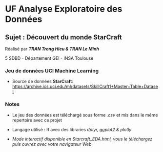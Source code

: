 # UF Analyse Exploratoire des Données

## Sujet : Découvert du monde StarCraft

Réalisé par ***TRAN Trong Hieu & TRAN Le Minh***

5 SDBD - Département GEI - INSA Toulouse


### Jeu de données UCI Machine Learning 

* Source de données **StarCraft**:  https://archive.ics.uci.edu/ml/datasets/SkillCraft1+Master+Table+Dataset 


### Notes

* Le jeu des données est téléchargé sous forme *.csv* et mis dans le même repertoire avec ce projet

* Langage utilisé : R avec des libraries *dplyr, ggplot2 & plotly*

* *Mode interactif disponible en Starcraft_EDA.html, vous le téléchargez puis ouvrez avec votre navigateur Web*
